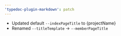 ```yaml
---
'typedoc-plugin-markdown': patch
---
```


- Updated default `--indexPageTitle` to {projectName}
- Renamed `--titleTemplate` -> `--memberPageTitle`
